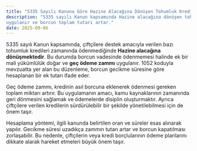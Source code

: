 ```yaml
---
title: "5335 Sayılı Kanuna Göre Hazine Alacağına Dönüşen Tohumluk Kredilerine Ait Geç Ödeme Zammı [1052]"
description: "5335 sayılı Kanun kapsamında Hazine alacağına dönüşen tohumluk kredilerinde vadesinde ödeme yapılmazsa geç ödeme zammı
uygulanır ve borcun toplam tutarı artar."
date: 2025-09-06
---
```


5335 sayılı Kanun kapsamında, çiftçilere destek amacıyla verilen bazı tohumluk kredileri zamanında ödenmediğinde
**Hazine alacağına dönüşmektedir**. Bu durumda borcun vadesinde ödenmemesi halinde ek bir mali yükümlülük doğar ve **geç
ödeme zammı** uygulanır. 1052 koduyla mevzuatta yer alan bu düzenleme, borcun gecikme süresine göre hesaplanan bir ek
tutarı ifade eder.

Geç ödeme zammı, kredinin asıl borcuna eklenerek ödenmesi gereken toplam miktarı artırır. Bu uygulamanın amacı, kamu
kaynaklarının zamanında geri dönmesini sağlamak ve ödemelerde disiplin oluşturmaktır. Ayrıca çiftçilere verilen
kredilerin sürdürülebilir bir şekilde yönetilebilmesi için de önem taşır.

Hesaplama yöntemi, ilgili kanunda belirtilen oran ve süreler esas alınarak yapılır. Gecikme süresi uzadıkça zammın
tutarı artar ve borcun kapatılması zorlaşabilir. Bu nedenle, çiftçilerin veya kredi borçlularının ödeme planlarını
dikkate alarak hareket etmeleri büyük önem taşır.
